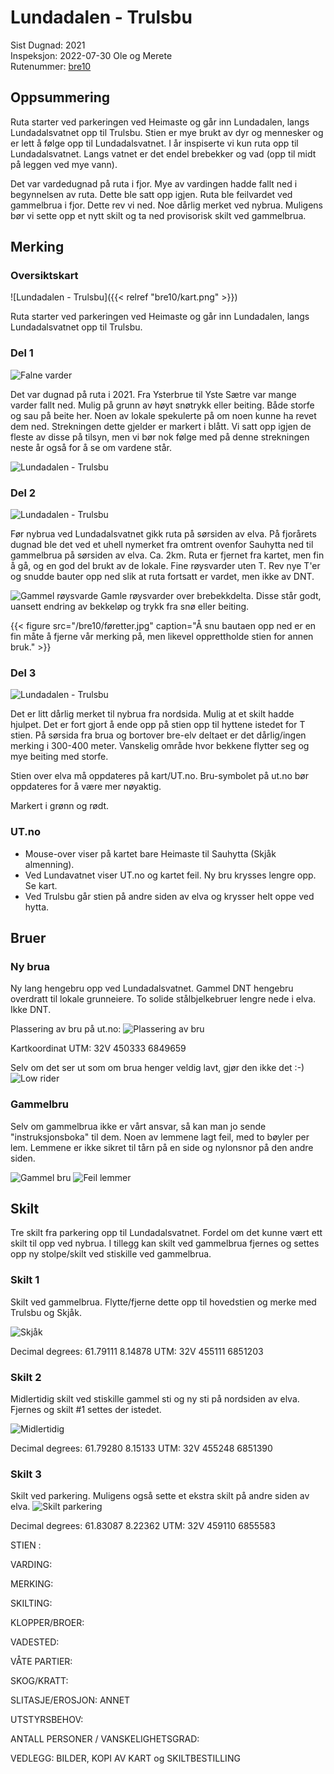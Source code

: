 # Lundadalen - Trulsbu


Sist Dugnad: 2021  
Inspeksjon: 2022-07-30 Ole og Merete    
Rutenummer: [bre10](https://ut.no/rutebeskrivelse/136821/kart#11.52/61.7847/8.0817)

## Oppsummering
Ruta starter ved parkeringen ved Heimaste og går inn Lundadalen, langs Lundadalsvatnet opp til Trulsbu. Stien er mye brukt av dyr og mennesker og er lett å følge opp til Lundadalsvatnet. I år inspiserte vi kun ruta opp til Lundadalsvatnet. Langs vatnet er det endel brebekker og vad (opp til midt på leggen ved mye vann).

Det var vardedugnad på ruta i fjor. Mye av vardingen hadde fallt ned i begynnelsen av ruta. Dette ble satt opp igjen. Ruta ble feilvardet ved gammelbrua i fjor. Dette rev vi ned. Noe dårlig merket ved nybrua. Muligens bør vi sette opp et nytt skilt og ta ned provisorisk skilt ved gammelbrua.

## Merking

### Oversiktskart
![Lundadalen - Trulsbu]({{< relref "bre10/kart.png" >}})

Ruta starter ved parkeringen ved Heimaste og går inn Lundadalen, langs Lundadalsvatnet opp til Trulsbu.

### Del 1
![Falne varder](/bre10/falnevarder.jpg)

Det var dugnad på ruta i 2021. Fra Ysterbrue til Yste Sætre var mange varder fallt ned. Mulig på grunn av høyt snøtrykk eller beiting. Både storfe og sau på beite her. Noen av lokale spekulerte på om noen kunne ha revet dem ned. Strekningen dette gjelder er markert i blått.
Vi satt opp igjen de fleste av disse på tilsyn, men vi bør nok følge med på denne strekningen neste år også for å se om vardene står.

![Lundadalen - Trulsbu](/bre10/kart1.png)


### Del 2
![Lundadalen - Trulsbu](/bre10/kart2.png)

Før nybrua ved Lundadalsvatnet gikk ruta på sørsiden av elva. På fjorårets dugnad ble det ved et uhell nymerket fra omtrent ovenfor Sauhytta ned til gammelbrua på sørsiden av elva. Ca. 2km. Ruta er fjernet fra kartet, men fin å gå, og en god del brukt av de lokale. Fine røysvarder uten T. Rev nye T'er og snudde bauter opp ned slik at ruta fortsatt er vardet, men ikke av DNT.

![Gammel røysvarde](/bre10/IMG_3350.JPG)
Gamle røysvarder over brebekkdelta. Disse står godt, uansett endring av bekkeløp og trykk fra snø eller beiting.

{{< figure src="/bre10/føretter.jpg" caption="Å snu bautaen opp ned er en fin måte å fjerne vår merking på, men likevel opprettholde stien for annen bruk." >}}

### Del 3
![Lundadalen - Trulsbu](/bre10/kart3.png)

Det er litt dårlig merket til nybrua fra nordsida. Mulig at et skilt hadde hjulpet. Det er fort gjort å ende opp på stien opp til hyttene istedet for T stien. På sørsida fra brua og bortover bre-elv deltaet er det dårlig/ingen merking i 300-400 meter. Vanskelig område hvor bekkene flytter seg og mye beiting med storfe.

Stien over elva må oppdateres på kart/UT.no. Bru-symbolet på ut.no bør oppdateres for å være mer nøyaktig.

Markert i grønn og rødt.

### UT.no

- Mouse-over viser på kartet bare Heimaste til Sauhytta (Skjåk almenning).
- Ved Lundavatnet viser UT.no og kartet feil. Ny bru krysses lengre opp. Se kart.
- Ved Trulsbu går stien på andre siden av elva og krysser helt oppe ved hytta.


## Bruer

### Ny brua
Ny lang hengebru opp ved Lundadalsvatnet. Gammel DNT hengebru overdratt til lokale grunneiere.
To solide stålbjelkebruer lengre nede i elva. Ikke DNT.

Plassering av bru på ut.no:
![Plassering av bru](/bre10/IMG_3348.PNG)

Kartkoordinat UTM: 32V 450333 6849659 

Selv om det ser ut som om brua henger veldig lavt, gjør den ikke det :-)
![Low rider](/bre10/IMG_3344.JPG)


### Gammelbru
Selv om gammelbrua ikke er vårt ansvar, så kan man jo sende "instruksjonsboka" til dem. Noen av lemmene lagt feil, med to bøyler per lem. Lemmene er ikke sikret til tårn på en side og  nylonsnor på den andre siden.

![Gammel bru](/bre10/IMG_3354.JPG)
![Feil lemmer](/bre10/IMG_3355.JPG)

## Skilt

Tre skilt fra parkering opp til Lundadalsvatnet. Fordel om det kunne vært ett skilt til opp ved nybrua.
I tillegg kan skilt ved gammelbrua fjernes og settes opp ny stolpe/skilt ved stiskille ved gammelbrua.

### Skilt 1

Skilt ved gammelbrua. Flytte/fjerne dette opp til hovedstien og merke med Trulsbu og Skjåk.

![Skjåk](/bre10/IMG_3358.JPG)

Decimal degrees: 61.79111 8.14878
UTM: 32V 455111 6851203 

### Skilt 2

Midlertidig skilt ved stiskille gammel sti og ny sti på nordsiden av elva.
Fjernes og skilt #1 settes der istedet.

![Midlertidig](/bre10/IMG_3333.JPG)

Decimal degrees: 61.79280 8.15133
UTM: 32V 455248 6851390 

### Skilt 3

Skilt ved parkering. Muligens også sette et ekstra skilt på andre siden av elva.
![Skilt parkering](/bre10/IMG_3323.JPG)

Decimal degrees: 61.83087 8.22362
UTM: 32V 459110 6855583 


 STIEN :



 VARDING:



MERKING:



SKILTING:



KLOPPER/BROER:



VADESTED:



VÅTE PARTIER:



SKOG/KRATT:



SLITASJE/EROSJON:
ANNET


UTSTYRSBEHOV:


ANTALL PERSONER / VANSKELIGHETSGRAD:

VEDLEGG: BILDER, KOPI AV KART og SKILTBESTILLING

